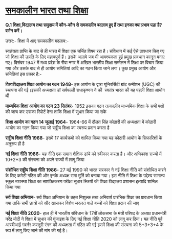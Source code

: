 # [**समकालीन भारत तथा शिक्षा**](https://dspmuranchi.ac.in/pdf/Blog/ggggggmailcomCONTEMPORARY%20INDIA%20AND%20EDUCATION1.pdf)

**Q.1 शिक्षा,विद्यालय तथा समुदाय में कौन-कौन से समकालीन बदलाव हुए हैं तथा इनका क्या प्रभाव पड़ा है? वर्णन करें।**

उत्तर:- शिक्षा में आए समकालीन बदलाव:-

स्वतंत्रता प्राप्ति के बाद से ही भारत में शिक्षा एक चर्चित विषय रहा है। संविधान में कई ऐसे प्रावधान किए गए जो शिक्षा की उन्नति के लिए महत्वपूर्ण हैं। इसके अलावे जब भी आवश्यकता हुई प्रमुख प्रावधान कानून बनाए गए। दिसंबर 1947 में मध्य प्रदेश के रीवा नगर में अखिल भारतीय शिक्षा सम्मेलन में शिक्षा पर विचार किया गया और उसके बाद से ही आयोग समितियां आदि का गठन किया जाने लगा। कुछ प्रमुख आयोग और समितियां इस प्रकार है:-

**विश्वविद्यालय शिक्षा आयोग का गठन 1948**- इस आयोग के द्वारा यूनिवर्सिटी ग्रांट कमीशन (UGC) की स्थापना की गई।इसकी अध्यक्षता डॉ सर्वपल्ली राधाकृष्णन ने की  स्वतंत्र भारत की यह पहली शिक्षा आयोग थी

**माध्यमिक शिक्षा आयोग का गठन 23 सितंबर**- 1952 इसका गठन तत्कालीन माध्यमिक शिक्षा के सभी पक्षों की जांच कर उसका रिपोर्ट देना ताकि शिक्षा में सुधार किया जा सके

**शिक्षा आयोग का गठन 14 जुलाई 1964**- 1964-66 में दौलत सिंह कोठारी की अध्यक्षता में कोठारी आयोग का गठन किया गया जो राष्ट्रीय शिक्षा का स्वरूप प्रदान करता है

**राष्ट्रीय शिक्षा नीति 1968**- इसमें 17 कार्यक्रमों को शामिल किया गया यह कोठारी आयोग के सिफारिशों के अनुरूप ही है

**नई शिक्षा नीति 1986**- यह नीति एक समान शैक्षिक ढांचे को स्वीकार करता है। और अधिकांश राज्यों में 10+2+3 की संरचना को अपने राज्यों में लागू किया

**संशोधित राष्ट्रीय शिक्षा नीति 1986**- 27 मई 1990 को भारत सरकार ने नई शिक्षा नीति को संशोधित करने के लिए कमेटी गठित की और इनके अध्यक्ष रामा मूर्ति को बनाया गया। इस नीति में शिक्षा के उद्देश्य सामान्य स्कूल व्यवस्था शिक्षा का सशक्तिकरण परीक्षा सुधार स्त्रियों की शिक्षा विद्यालय प्रशासन इत्यादि शामिल किया गया

**सर्व शिक्षा अभियान**- सर्व शिक्षा अभियान के तहत निशुल्क तथा अनिवार्य प्रारंभिक शिक्षा का प्रावधान किया गया ताकि सभी छात्रों को और खासकर विशेष जरूरत वाले बच्चों को शिक्षा प्रदान की जाए

**नई शिक्षा नीति 2020**- हाल ही में भारतीय संविधान के 17वीं लोकसभा के मंत्री परिषद के अध्यक्ष प्रधानमंत्री नरेंद्र मोदी ने शिक्षा में सुधार की गुंजाइश के लिए नई शिक्षा नीति 2020 को लागू कर दिया। यह नीति पूर्व आरबीआई गवर्नर कस्तूरी रंगन की अध्यक्षता में गठित की गई इसमें शिक्षा की संरचना को 5+3+3+4 के रूप में लागू किए जाने की मांग की गई है।